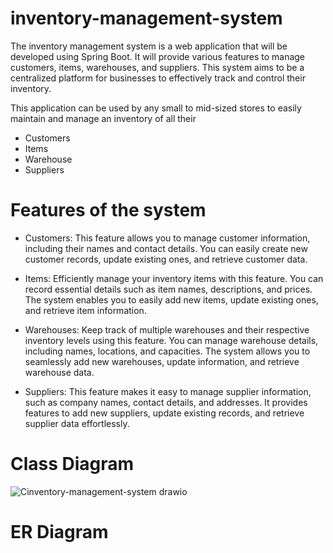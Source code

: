 # inventory-management-system
The inventory management system is a web application that will be developed using Spring Boot. It will provide various features to manage customers, items, warehouses, and suppliers. This system aims to be a centralized platform for businesses to effectively track and control their inventory.

This application can be used by any small to mid-sized stores to easily maintain and manage an inventory of all their
- Customers 
- Items
- Warehouse
- Suppliers
  

# Features of the system
- Customers: This feature allows you to manage customer information, including their names and contact details. You can easily create new customer records, update existing ones, and retrieve customer data.

- Items: Efficiently manage your inventory items with this feature. You can record essential details such as item names, descriptions, and prices. The system enables you to easily add new items, update existing ones, and retrieve item information.

- Warehouses: Keep track of multiple warehouses and their respective inventory levels using this feature. You can manage warehouse details, including names, locations, and capacities. The system allows you to seamlessly add new warehouses, update information, and retrieve warehouse data.

- Suppliers: This feature makes it easy to manage supplier information, such as company names, contact details, and addresses. It provides features to add new suppliers, update existing records, and retrieve supplier data effortlessly.

# Class Diagram
![Cinventory-management-system drawio](https://github.com/motazNammorah/inventory-management-system/assets/132218702/d630e197-d78a-4d39-aa62-6590b43bcf08)

# ER Diagram






  


  


